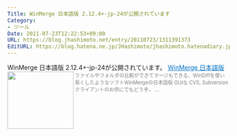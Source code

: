 ```yaml
---
Title: WinMerge 日本語版 2.12.4+-jp-24が公開されています
Category:
- ツール
Date: 2011-07-23T12:22:53+09:00
URL: https://blog.jhashimoto.net/entry/20110723/1311391373
EditURL: https://blog.hatena.ne.jp/JHashimoto/jhashimoto.hatenadiary.jp/atom/entry/12921228815717257450
---
```


WinMerge 日本語版 2.12.4+-jp-24が公開されています。
<a href="http://www.geocities.co.jp/SiliconValley-SanJose/8165/winmerge.html" target="_blank"><img class="alignleft" align="left" border="0" src="http://capture.heartrails.com/150x130/shadow?http://www.geocities.co.jp/SiliconValley-SanJose/8165/winmerge.html" alt="" width="150" height="130" /></a><a style="color:#0070C5;" href="http://www.geocities.co.jp/SiliconValley-SanJose/8165/winmerge.html" target="_blank">WinMerge 日本語版</a><a href="http://b.hatena.ne.jp/entry/http://www.geocities.co.jp/SiliconValley-SanJose/8165/winmerge.html" target="_blank"><img border="0" src="http://b.hatena.ne.jp/entry/image/http://www.geocities.co.jp/SiliconValley-SanJose/8165/winmerge.html" alt="" /></a><br><span style="color: #808080;font-size: 80%;">ファイルやフォルダの比較ができてマージもできる、WinDiffを使い易くしたようなソフトWinMergeの日本語版 GUIな CVS, Subversionクライアントのお供にでもどうぞ。 ...</span><br style="clear:both;" />
